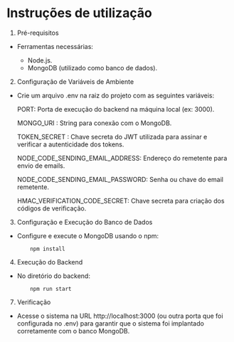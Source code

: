 # Instruções de utilização

1. Pré-requisitos

- Ferramentas necessárias:

    - Node.js.
    - MongoDB (utilizado como banco de dados).

2. Configuração de Variáveis de Ambiente

- Crie um arquivo .env na raiz do projeto com as seguintes variáveis:

    PORT: Porta de execução do backend na máquina local (ex: 3000).

    MONGO_URI : String para conexão com o MongoDB.
  
    TOKEN_SECRET : Chave secreta do JWT utilizada para assinar e verificar a autenticidade dos tokens.
  
    NODE_CODE_SENDING_EMAIL_ADDRESS: Endereço do remetente para envio de emails.
  
    NODE_CODE_SENDING_EMAIL_PASSWORD: Senha ou chave do email remetente.
  
    HMAC_VERIFICATION_CODE_SECRET: Chave secreta para criação dos códigos de verificação.  
  
3. Configuração e Execução do Banco de Dados

- Configure e execute o MongoDB usando o npm:

    ```console
        npm install
    ```

4. Execução do Backend

- No diretório do backend:
  
    ```console
        npm run start
    ```
   
7. Verificação
   
- Acesse o sistema na URL http://localhost:3000 (ou outra porta que foi configurada no .env) para garantir que o sistema foi implantado corretamente com o banco MongoDB.
